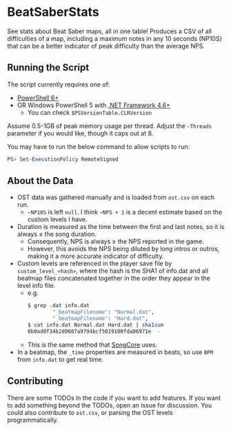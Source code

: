 # BeatSaberStats
See stats about Beat Saber maps, all in one table! Produces a CSV of all difficulties of a map, including a maximum notes in any 10 seconds (NP10S) that can be a better indicator of peak difficulty than the average NPS.

## Running the Script
The script currently requires one of:
* [PowerShell 6+](https://microsoft.com/PowerShell)
* OR Windows PowerShell 5 with [.NET Framework 4.6+](https://dotnet.microsoft.com/download/dotnet-framework)
  * You can check `$PSVersionTable.CLRVersion`

Assume 0.5-1GB of peak memory usage per thread. Adjust the `-Threads` parameter if you would like, though it caps out at 8.

You may have to run the below command to allow scripts to run:
```powershell
PS> Set-ExecutionPolicy RemoteSigned
```


## About the Data

* OST data was gathered manually and is loaded from `ost.csv` on each run.
  * `~NP10S` is left `null`. I think `~NPS + 1` is a decent estimate based on the custom levels I have.
* Duration is measured as the time between the first and last notes, so it is always ≤ the song duration.
  * Consequently, NPS is always ≥ the NPS reported in the game.
  * However, this avoids the NPS being diluted by long intros or outros, making it a more accurate indicator of difficulty.
* Custom levels are referenced in the player save file by `custom_level_<hash>`, where the hash is the SHA1 of info.dat and all beatmap files concatenated together in the order they appear in the level info file.
  * e.g.
    ```bash
    $ grep .dat info.dat
            "_beatmapFilename": "Normal.dat",
            "_beatmapFilename": "Hard.dat",
    $ cat info.dat Normal.dat Hard.dat | sha1sum
    0b0ad0f34b2d0687a9794bcf5019100fda06971e  -
    ```
  * This is the same method that [SongCore](https://github.com/Kylemc1413/SongCore) uses.
* In a beatmap, the `_time` properties are measured in beats, so use `BPM` from `info.dat` to get real time.

## Contributing

There are some TODOs in the code if you want to add features. If you want to add something beyond the TODOs, open an issue for discussion. You could also contribute to `ost.csv`, or parsing the OST levels programmatically.

